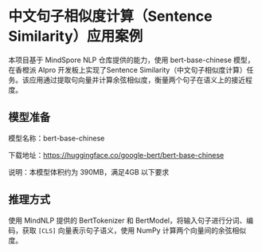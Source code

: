 # 中文句子相似度计算（Sentence Similarity）应用案例
本项目基于 MindSpore NLP 仓库提供的能力，使用 bert-base-chinese 模型，在香橙派 AIpro 开发板上实现了Sentence Similarity（中文句子相似度计算）任务。该应用通过提取句向量并计算余弦相似度，衡量两个句子在语义上的接近程度。

## 模型准备
模型名称：bert-base-chinese

下载地址：https://huggingface.co/google-bert/bert-base-chinese

说明：本模型体积约为 390MB，满足4GB 以下要求

## 推理方式
使用 MindNLP 提供的 BertTokenizer 和 BertModel，将输入句子进行分词、编码，获取 `[CLS]` 向量表示句子语义，使用 NumPy 计算两个向量间的余弦相似度。

